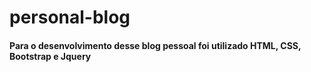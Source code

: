 ﻿# personal-blog

#### Para o desenvolvimento desse blog pessoal foi utilizado HTML, CSS, Bootstrap e Jquery 
